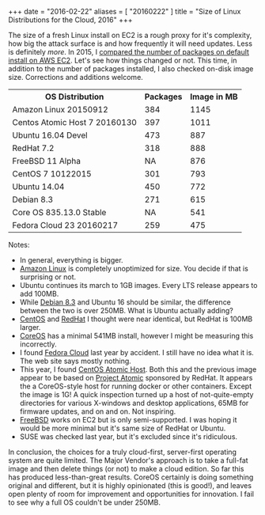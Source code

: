 +++
date = "2016-02-22"
aliases = [ "20160222" ]
title = "Size of Linux Distributions for the Cloud, 2016"
+++

The size of a fresh Linux install on EC2 is a rough proxy for it's
complexity, how big the attack surface is and how frequently it will
need updates.  Less is definitely *more*.  In 2015, I [compared the
number of packages on default install on AWS
EC2](/article/comparison-of-linux-distributions-on-aws-ec2/).  Let's
see how things changed or not.  This time, in addition to the number
of packages installed, I also checked on-disk image size.  Corrections
and additions welcome.<!--more-->


<table class="table">
<tr><th>OS Distribution</th><th>Packages</th><th>Image in MB</th></tr>
<tr><td>Amazon Linux 20150912        </td><td> 384  </td><td> 1145 </td></tr>
<tr><td>Centos Atomic Host 7 20160130</td><td> 397  </td><td> 1011 </td></tr>
<tr><td>Ubuntu 16.04 Devel           </td><td> 473  </td><td> 887  </td></tr>
<tr><td>RedHat 7.2                   </td><td> 318  </td><td> 888  </td></tr>
<tr><td>FreeBSD 11 Alpha             </td><td> NA   </td><td> 876  </td></tr>
<tr><td>CentOS 7 10122015            </td><td> 301  </td><td> 793  </td></tr>
<tr><td>Ubuntu 14.04                 </td><td> 450  </td><td> 772  </td></tr>
<tr><td>Debian 8.3                   </td><td> 271  </td><td> 615  </td></tr>
<tr><td>Core OS 835.13.0 Stable      </td><td> NA   </td><td> 541  </td></tr>
<tr><td>Fedora Cloud 23 20160217     </td><td> 259  </td><td> 475  </td></tr>
</table>

Notes:

* In general, everything is bigger.
* [Amazon Linux](https://aws.amazon.com/amazon-linux-ami/) is completely unoptimized for size.  You decide if
  that is surprising or not.
* Ubuntu continues its march to 1GB images. Every LTS release appears
  to add 100MB.
* While [Debian 8.3](https://www.debian.org/News/2016/20160123) and
  Ubuntu 16 should be similar, the difference between the two is over
  250MB.  What is Ubuntu actually adding?
* [CentOS](https://www.centos.org) and
  [RedHat](http://www.redhat.com/en) I thought were near identical,
  but RedHat is 100MB larger.
* [CoreOS](https://coreos.com) has a minimal 541MB install, however I
  might be measuring this incorrectly.
* I found [Fedora Cloud](https://getfedora.org/en/cloud/) last year by
  accident.  I still have no idea what it is.  The web site says
  mostly nothing.
* This year, I found [CentOS Atomic
  Host](http://seven.centos.org/?p=579).  Both this and the previous
  image appear to be based on [Project
  Atomic](http://www.projectatomic.io) sponsored by RedHat.  It
  appears the a CoreOS-style host for running docker or other
  containers.  Except the image is 1G!  A quick inspection turned up a
  host of not-quite-empty directories for various X-windows and
  desktop applications, 65MB for firmware updates, and on and on.  Not
  inspiring.
* [FreeBSD](https://www.freebsd.org) works on EC2 but is
  only semi-supported.  I was hoping it would be more minimal but it's
  same size of RedHat or Ubuntu.
* SUSE was checked last year, but it's excluded since it's ridiculous.

In conclusion, the choices for a truly cloud-first, server-first
operating system are quite limited. The Major Vendor's approach is to
take a full-fat image and then delete things (or not) to make a
cloud edition. So far this has produced less-than-great results.
CoreOS certainly is doing something original and different, but it is
highly opinionated (this is good!), and leaves open plenty of room for
improvement and opportunities for innovation.  I fail to see why a
full OS couldn't be under 250MB.